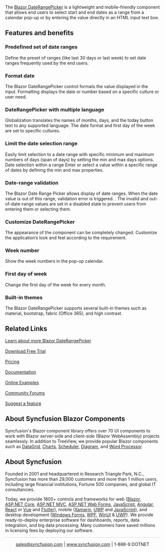 The [Blazor DateRangePicker](https://www.syncfusion.com/blazor-components/blazor-daterangepicker?utm_source=github&utm_medium=listing&utm_campaign=blazor-date-range-picker-github-samples) is a lightweight and mobile-friendly component that allows end users to select start and end dates as a range from a calendar pop-up or by entering the value directly in an HTML input text box.

## Features and benefits

### Predefined set of date ranges

Define the preset of ranges (like last 30 days or last week) to set date ranges frequently used by the end users.

### Format date

The Blazor DateRangePicker control  formats the value displayed in the input. Formatting displays the date or number based on a specific culture or user need.

### DateRangePicker with multiple language

Globalization translates the names of months, days, and the today button text to any supported language. The date format and first day of the week are set to  specific cultures.

### Limit the date selection range

Easily limit selection to a date range with specific minimum and maximum numbers of days (span of days) by setting the min and max days options.
Date selection within a range
Enter or select a value within a specific range of dates by defining the min and max properties.

### Date-range validation

The Blazor Date Range Picker allows display of date ranges. When the date value is out of this range, validation error is triggered. . The invalid and out-of-date-range values are set in a disabled state to prevent users from entering them or selecting them.

### Customize DateRangePicker	

The appearance of the component can be completely changed. Customize the application’s look and feel according to the requirement.

### Week number

Show the week numbers in the pop-up calendar.

### First day of week

Change the first day of the week for every month.

### Built-in themes

The Blazor DateRangePicker supports several built-in themes such as material, bootstrap, fabric (Office 365), and high contrast.

## Related Links

[Learn about more Blazor DateRangePicker](https://www.syncfusion.com/blazor-components/blazor-daterangepicker?utm_source=github&utm_medium=listing&utm_campaign=blazor-date-range-picker-github-samples) <br/><br/>
[Download Free Trial](https://www.syncfusion.com/downloads/blazor-components?utm_source=github&utm_medium=listing&utm_campaign=blazor-date-range-picker-github-samples) <br/><br/>
[Pricing](https://www.syncfusion.com/sales/products?utm_source=github&utm_medium=listing&utm_campaign=blazor-date-range-picker-github-samples) <br/><br/>
[Documentation](https://blazor.syncfusion.com/documentation/daterangepicker/getting-started?utm_source=github&utm_medium=listing&utm_campaign=blazor-date-range-picker-github-samples) <br/><br/>
[Online Examples](https://blazor.syncfusion.com/demos/daterangepicker/default-functionalities?theme=bootstrap4?theme=bootstrap4?theme=bootstrap4?utm_source=github&utm_medium=listing&utm_campaign=blazor-date-range-picker-github-samples) <br/><br/>
[Community Forums](https://www.syncfusion.com/forums/blazor-components/daterangepicker?utm_source=github&utm_medium=listing&utm_campaign=blazor-date-range-picker-github-samples) <br/><br/>
[Suggest a feature](https://www.syncfusion.com/feedback/blazor-components?utm_source=github&utm_medium=listing&utm_campaign=blazor-date-range-picker-github-samples)

## About Syncfusion Blazor Components

Syncfusion's Blazor component library offers over 70 UI components to work with Blazor server-side and client-side (Blazor WebAssembly) projects seamlessly. In addition to TreeView, we provide popular Blazor components such as [DataGrid](https://www.syncfusion.com/blazor-components/blazor-datagrid?utm_source=github&utm_medium=listing&utm_campaign=blazor-date-range-picker-github-samples), [Charts](https://www.syncfusion.com/blazor-components/blazor-charts?utm_source=github&utm_medium=listing&utm_campaign=blazor-date-range-picker-github-samples), [Scheduler](https://www.syncfusion.com/blazor-components/blazor-scheduler?utm_source=github&utm_medium=listing&utm_campaign=blazor-date-range-picker-github-samples), [Diagram](https://www.syncfusion.com/blazor-components/blazor-diagram?utm_source=github&utm_medium=listing&utm_campaign=blazor-date-range-picker-github-samples), and [Word Processor](https://www.syncfusion.com/blazor-components/blazor-word-processor?utm_source=github&utm_medium=listing&utm_campaign=blazor-date-range-picker-github-samples).

## About Syncfusion

Founded in 2001 and headquartered in Research Triangle Park, N.C., Syncfusion has more than 29,000 customers and more than 1 million users, including large financial institutions, Fortune 500 companies, and global IT consultancies.
 
Today, we provide 1800+ controls and frameworks for web ([Blazor](https://www.syncfusion.com/blazor-components?utm_source=github&utm_medium=listing&utm_campaign=blazor-date-range-picker-github-samples), [ASP.NET Core](https://www.syncfusion.com/aspnet-core-ui-controls?utm_source=github&utm_medium=listing&utm_campaign=blazor-date-range-picker-github-samples), [ASP.NET MVC](https://www.syncfusion.com/aspnet-mvc-ui-controls?utm_source=github&utm_medium=listing&utm_campaign=blazor-date-range-picker-github-samples), [ASP.NET Web Forms](https://www.syncfusion.com/jquery/aspnet-webforms-ui-controls?utm_source=github&utm_medium=listing&utm_campaign=blazor-date-range-picker-github-samples), [JavaScript](https://www.syncfusion.com/javascript-ui-controls?utm_source=github&utm_medium=listing&utm_campaign=blazor-date-range-picker-github-samples), [Angular](https://www.syncfusion.com/angular-components?utm_source=github&utm_medium=listing&utm_campaign=blazor-date-range-picker-github-samples), [React](https://www.syncfusion.com/react-components?utm_source=github&utm_medium=listing&utm_campaign=blazor-date-range-picker-github-samples) or [Vue](https://www.syncfusion.com/vue-components?utm_source=github&utm_medium=listing&utm_campaign=blazor-date-range-picker-github-samples) and [Flutter](https://www.syncfusion.com/flutter-widgets?utm_source=github&utm_medium=listing&utm_campaign=blazor-date-range-picker-github-samples)), mobile ([Xamarin](https://www.syncfusion.com/xamarin-ui-controls?utm_source=github&utm_medium=listing&utm_campaign=blazor-date-range-picker-github-samples), [UWP](https://www.syncfusion.com/uwp-ui-controls?utm_source=github&utm_medium=listing&utm_campaign=blazor-date-range-picker-github-samples) and [JavaScript](https://www.syncfusion.com/javascript-ui-controls?utm_source=github&utm_medium=listing&utm_campaign=blazor-date-range-picker-github-samples)), and desktop development ([Windows Forms](https://www.syncfusion.com/winforms-ui-controls?utm_source=github&utm_medium=listing&utm_campaign=blazor-date-range-picker-github-samples), [WPF](https://www.syncfusion.com/wpf-controls?utm_source=github&utm_medium=listing&utm_campaign=blazor-date-range-picker-github-samples), [WinUI](https://www.syncfusion.com/winui-controls?utm_source=github&utm_medium=listing&utm_campaign=blazor-date-range-picker-github-samples) & [UWP](https://www.syncfusion.com/uwp-ui-controls?utm_source=github&utm_medium=listing&utm_campaign=blazor-date-range-picker-github-samples)). We provide ready-to-deploy enterprise software for dashboards, reports, data integration, and big data processing. Many customers have saved millions in licensing fees by deploying our software.

<hr style="height:0.3px;border:none;color:lightgrey;background-color:lightgrey;" />

<p align="center">
  <a href="mailto:sales@syncfusion.com?Subject=Syncfusion Blazor Date Range Picker - Github" target="_top">sales@syncfusion.com</a> | <a href="https://www.syncfusion.com?utm_source=github&utm_medium=listing&utm_campaign=blazor-date-range-picker-github-samples">www.syncfusion.com</a> | 1-888-9 DOTNET <br>
</p>